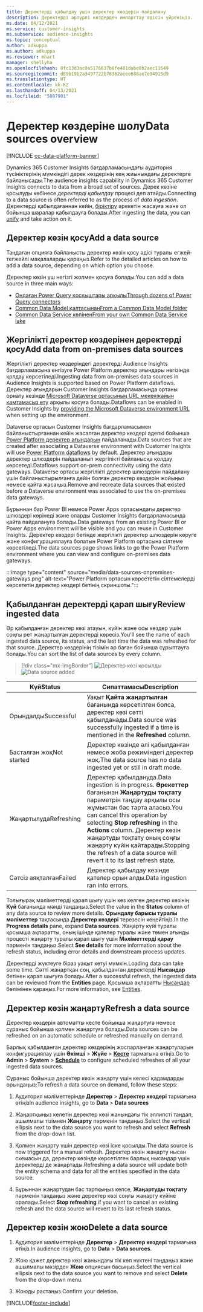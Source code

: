 ```yaml
---
title: Деректерді қабылдау үшін деректер көздерін пайдалану
description: Деректерді әртүрлі көздерден импорттау әдісін үйреніңіз.
ms.date: 04/12/2021
ms.service: customer-insights
ms.subservice: audience-insights
ms.topic: conceptual
author: adkuppa
ms.author: adkuppa
ms.reviewer: mhart
manager: shellyha
ms.openlocfilehash: 0fc13d3ac0a5176637b6fe481dabe0b2aec11649
ms.sourcegitcommit: d89b19b2a3497722b78362aeee688ae7e94915d9
ms.translationtype: HT
ms.contentlocale: kk-KZ
ms.lasthandoff: 04/13/2021
ms.locfileid: "5887901"
---
```

# <a name="data-sources-overview"></a><span data-ttu-id="2e10d-103">Деректер көздеріне шолу</span><span class="sxs-lookup"><span data-stu-id="2e10d-103">Data sources overview</span></span>

[!INCLUDE [cc-data-platform-banner](../includes/cc-data-platform-banner.md)]

<span data-ttu-id="2e10d-104">Dynamics 365 Customer Insights бағдарламасындағы аудитория түсініктерінің мүмкіндігі дерек көздерінің кең жиынындағы деректерге байланысады.</span><span class="sxs-lookup"><span data-stu-id="2e10d-104">The audience insights capability in Dynamics 365 Customer Insights connects to data from a broad set of sources.</span></span> <span data-ttu-id="2e10d-105">Дерек көзіне қосылуды көбінесе *деректерді қабылдау* процесі деп атайды.</span><span class="sxs-lookup"><span data-stu-id="2e10d-105">Connecting to a data source is often referred to as the process of *data ingestion*.</span></span> <span data-ttu-id="2e10d-106">Деректерді қабылдағаннан кейін, [біріктіру](data-unification.md) әрекетін жасауға және ол бойынша шаралар қабылдауға болады.</span><span class="sxs-lookup"><span data-stu-id="2e10d-106">After ingesting the data, you can [unify](data-unification.md) and take action on it.</span></span>

## <a name="add-a-data-source"></a><span data-ttu-id="2e10d-107">Деректер көзін қосу</span><span class="sxs-lookup"><span data-stu-id="2e10d-107">Add a data source</span></span>

<span data-ttu-id="2e10d-108">Таңдаған опцияға байланысты деректер көзін қосу әдісі туралы егжей-тегжейлі мақалаларды қараңыз.</span><span class="sxs-lookup"><span data-stu-id="2e10d-108">Refer to the detailed articles on how to add a data source, depending on which option you choose.</span></span>

<span data-ttu-id="2e10d-109">Деректер көзін үш негізгі жолмен қосуға болады:</span><span class="sxs-lookup"><span data-stu-id="2e10d-109">You can add a data source in three main ways:</span></span>

- [<span data-ttu-id="2e10d-110">Ондаған Power Query қосқыштары арқылы</span><span class="sxs-lookup"><span data-stu-id="2e10d-110">Through dozens of Power Query connectors</span></span>](connect-power-query.md)
- [<span data-ttu-id="2e10d-111">Common Data Model қалтасынан</span><span class="sxs-lookup"><span data-stu-id="2e10d-111">From a Common Data Model folder</span></span>](connect-common-data-model.md)
- [<span data-ttu-id="2e10d-112">Common Data Service көлінен</span><span class="sxs-lookup"><span data-stu-id="2e10d-112">From your own Common Data Service lake</span></span>](connect-common-data-service-lake.md)

## <a name="add-data-from-on-premises-data-sources"></a><span data-ttu-id="2e10d-113">Жергілікті деректер көздерінен деректерді қосу</span><span class="sxs-lookup"><span data-stu-id="2e10d-113">Add data from on-premises data sources</span></span>

<span data-ttu-id="2e10d-114">Жергілікті деректер көздеріндегі деректерді Audience Insights бағдарламасына енгізуге Power Platform деректер ағындары негізінде қолдау көрсетіледі.</span><span class="sxs-lookup"><span data-stu-id="2e10d-114">Ingesting data from on-premises data sources in Audience Insights is supported based on Power Platform dataflows.</span></span> <span data-ttu-id="2e10d-115">Деректер ағындарын Customer Insights бағдарламасында ортаны орнату кезінде [Microsoft Dataverse ортасының URL мекенжайын қамтамасыз ету](manage-environments.md#create-an-environment-in-an-existing-organization) арқылы қосуға болады.</span><span class="sxs-lookup"><span data-stu-id="2e10d-115">Dataflows can be enabled in Customer Insights by [providing the Microsoft Dataverse environment URL](manage-environments.md#create-an-environment-in-an-existing-organization) when setting up the environment.</span></span>

<span data-ttu-id="2e10d-116">Dataverse ортасын Customer Insights бағдарламасымен байланыстырғаннан кейін жасалған деректер көздері әдепкі бойынша [Power Platform деректер ағындарын](/power-query/dataflows/overview-dataflows-across-power-platform-dynamics-365) пайдаланады.</span><span class="sxs-lookup"><span data-stu-id="2e10d-116">Data sources that are created after associating a Dataverse environment with Customer Insights will use [Power Platform dataflows](/power-query/dataflows/overview-dataflows-across-power-platform-dynamics-365) by default.</span></span> <span data-ttu-id="2e10d-117">Деректер ағындары деректер шлюздерін пайдаланып жергілікті байланысқа қолдау көрсетеді.</span><span class="sxs-lookup"><span data-stu-id="2e10d-117">Dataflows support on-prem connectivity using the data gateways.</span></span> <span data-ttu-id="2e10d-118">Dataverse ортасы жергілікті деректер шлюздерін пайдалану үшін байланыстырылғанға дейін болған деректер көздерін жойыңыз немесе қайта жасаңыз.</span><span class="sxs-lookup"><span data-stu-id="2e10d-118">Remove and recreate data sources that existed before a Dataverse environment was associated to use the on-premises data gateways.</span></span>

<span data-ttu-id="2e10d-119">Бұрыннан бар Power BI немесе Power Apps ортасындағы деректер шлюздері көрінеді және оларды Customer Insights бағдарламасында қайта пайдалануға болады.</span><span class="sxs-lookup"><span data-stu-id="2e10d-119">Data gateways from an existing Power BI or Power Apps environment will be visible and you can reuse in Customer Insights.</span></span> <span data-ttu-id="2e10d-120">Деректер көздері бетінде жергілікті деректер шлюздерін көруге және конфигурациялауға болатын Power Platform ортасына сілтеме көрсетіледі.</span><span class="sxs-lookup"><span data-stu-id="2e10d-120">The data sources page shows links to go the Power Platform environment where you can view and configure on-premises data gateways.</span></span>

:::image type="content" source="media/data-sources-onpremises-gateways.png" alt-text="Power Platform ортасын көрсететін сілтемелерді көрсететін деректер көздері бетінің скриншоты.":::

## <a name="review-ingested-data"></a><span data-ttu-id="2e10d-122">Қабылданған деректерді қарап шығу</span><span class="sxs-lookup"><span data-stu-id="2e10d-122">Review ingested data</span></span>

<span data-ttu-id="2e10d-123">Әр қабылданған деректер көзі атауын, күйін және осы көздер үшін соңғы рет жаңартылған деректерді көресіз.</span><span class="sxs-lookup"><span data-stu-id="2e10d-123">You'll see the name of each ingested data source, its status, and the last time the data was refreshed for that source.</span></span> <span data-ttu-id="2e10d-124">Деректер көздерінің тізімін әр баған бойынша сұрыптауға болады.</span><span class="sxs-lookup"><span data-stu-id="2e10d-124">You can sort the list of data sources by every column.</span></span>

> [!div class="mx-imgBorder"]
> <span data-ttu-id="2e10d-125">![Деректер көзі қосылды](media/configure-data-datasource-added.png "Деректер көзі қосылды")</span><span class="sxs-lookup"><span data-stu-id="2e10d-125">![Data source added](media/configure-data-datasource-added.png "Data source added")</span></span>

|<span data-ttu-id="2e10d-126">Күй</span><span class="sxs-lookup"><span data-stu-id="2e10d-126">Status</span></span>  |<span data-ttu-id="2e10d-127">Сипаттамасы</span><span class="sxs-lookup"><span data-stu-id="2e10d-127">Description</span></span>  |
|---------|---------|
|<span data-ttu-id="2e10d-128">Орындалды</span><span class="sxs-lookup"><span data-stu-id="2e10d-128">Successful</span></span>   |<span data-ttu-id="2e10d-129">Уақыт **Қайта жаңартылған** бағанында көрсетілген болса, деректер көзі сәтті қабылданады.</span><span class="sxs-lookup"><span data-stu-id="2e10d-129">Data source was successfully ingested if a time is mentioned in the **Refreshed** column.</span></span>
|<span data-ttu-id="2e10d-130">Басталған жоқ</span><span class="sxs-lookup"><span data-stu-id="2e10d-130">Not started</span></span>   |<span data-ttu-id="2e10d-131">Деректер көзінде әлі қабылданған немесе жоба режиміндегі деректер жоқ.</span><span class="sxs-lookup"><span data-stu-id="2e10d-131">The data source has no data ingested yet or still in draft mode.</span></span>         |
|<span data-ttu-id="2e10d-132">Жаңартылуда</span><span class="sxs-lookup"><span data-stu-id="2e10d-132">Refreshing</span></span>    |<span data-ttu-id="2e10d-133">Деректер қабылдануда.</span><span class="sxs-lookup"><span data-stu-id="2e10d-133">Data ingestion is in progress.</span></span> <span data-ttu-id="2e10d-134">**Әрекеттер** бағанынан **Жаңартуды тоқтату** параметрін таңдау арқылы осы жұмыстан бас тарта аласыз.</span><span class="sxs-lookup"><span data-stu-id="2e10d-134">You can cancel this operation by selecting **Stop refreshing** in the **Actions** column.</span></span> <span data-ttu-id="2e10d-135">Деректер көзін жаңартуды тоқтату оның соңғы жаңарту күйін қайтарады.</span><span class="sxs-lookup"><span data-stu-id="2e10d-135">Stopping the refresh of a data source will revert it to its last refresh state.</span></span>       |
|<span data-ttu-id="2e10d-136">Сәтсіз аяқталған</span><span class="sxs-lookup"><span data-stu-id="2e10d-136">Failed</span></span>     |<span data-ttu-id="2e10d-137">Деректер қабылдау кезінде қателер орын алды.</span><span class="sxs-lookup"><span data-stu-id="2e10d-137">Data ingestion ran into errors.</span></span>         |

<span data-ttu-id="2e10d-138">Толығырақ мәліметтерді қарап шығу үшін кез келген деректер көзінің **Күй** бағанында мәнді таңдаңыз.</span><span class="sxs-lookup"><span data-stu-id="2e10d-138">Select the value in the **Status** column of any data source to review more details.</span></span> <span data-ttu-id="2e10d-139">**Орындалу барысы туралы мәліметтер** тақтасында **Деректер көздері** терезесін кеңейтіңіз.</span><span class="sxs-lookup"><span data-stu-id="2e10d-139">In the **Progress details** pane, expand **Data sources**.</span></span> <span data-ttu-id="2e10d-140">Жаңарту күйі туралы қосымша ақпаратты, оның ішінде қателер туралы және төмен ағынды процесті жаңарту туралы қарап шығу үшін **Мәліметтерді қарау** пәрменін таңдаңыз.</span><span class="sxs-lookup"><span data-stu-id="2e10d-140">Select **See details** for more information about the refresh status, including error details and downstream process updates.</span></span>

<span data-ttu-id="2e10d-141">Деректерді жүктеуге біраз уақыт кетуі мүмкін.</span><span class="sxs-lookup"><span data-stu-id="2e10d-141">Loading data can take some time.</span></span> <span data-ttu-id="2e10d-142">Сәтті жаңартқан соң, қабылданған деректерді **Нысандар** бетінен қарап шығуға болады.</span><span class="sxs-lookup"><span data-stu-id="2e10d-142">After a successful refresh, the ingested data can be reviewed from the **Entities** page.</span></span> <span data-ttu-id="2e10d-143">Қосымша ақпаратты [Нысандар](entities.md) бөлімінен қараңыз.</span><span class="sxs-lookup"><span data-stu-id="2e10d-143">For more information, see [Entities](entities.md).</span></span>

## <a name="refresh-a-data-source"></a><span data-ttu-id="2e10d-144">Деректер көзін жаңарту</span><span class="sxs-lookup"><span data-stu-id="2e10d-144">Refresh a data source</span></span>

<span data-ttu-id="2e10d-145">Деректер көздерін автоматты кесте бойынша жаңартуға немесе сұраныс бойынша қолмен жаңартуға болады.</span><span class="sxs-lookup"><span data-stu-id="2e10d-145">Data sources can be refreshed on an automatic schedule or refreshed manually on demand.</span></span> 

<span data-ttu-id="2e10d-146">Барлық қабылданған деректер көздерінің жоспарланған жаңартуларын конфигурациялау үшін **Әкімші** > **Жүйе** > [**Кесте**](system.md#schedule-tab) тармағына өтіңіз.</span><span class="sxs-lookup"><span data-stu-id="2e10d-146">Go to **Admin** > **System** > [**Schedule**](system.md#schedule-tab) to configure scheduled refreshes of all your ingested data sources.</span></span>

<span data-ttu-id="2e10d-147">Сұраныс бойынша деректер көзін жаңарту үшін келесі қадамдарды орындаңыз:</span><span class="sxs-lookup"><span data-stu-id="2e10d-147">To refresh a data source on demand, follow these steps:</span></span>

1. <span data-ttu-id="2e10d-148">Аудитория мәліметтерінде **Деректер** > **Деректер көздері** тармағына өтіңіз</span><span class="sxs-lookup"><span data-stu-id="2e10d-148">In audience insights, go to **Data** > **Data sources**</span></span>

2. <span data-ttu-id="2e10d-149">Жаңартқыңыз келетін деректер көзі жанындағы тік эллипсті таңдап, ашылмалы тізімнен **Жаңарту** пәрменін таңдаңыз.</span><span class="sxs-lookup"><span data-stu-id="2e10d-149">Select the vertical ellipsis next to the data source you want to refresh and select **Refresh** from the drop-down list.</span></span>

3. <span data-ttu-id="2e10d-150">Қолмен жаңарту үшін деректер көзі іске қосылды.</span><span class="sxs-lookup"><span data-stu-id="2e10d-150">The data source is now triggered for a manual refresh.</span></span> <span data-ttu-id="2e10d-151">Деректер көзін жаңарту нысан схемасын да, деректер көзінде көрсетілген барлық нысандар үшін деректерді де жаңартады.</span><span class="sxs-lookup"><span data-stu-id="2e10d-151">Refreshing a data source will update both the entity schema and data for all the entities specified in the data source.</span></span>

4. <span data-ttu-id="2e10d-152">Бұрыннан жаңартудан бас тартқыңыз келсе, **Жаңартуды тоқтату** пәрменін таңдаңыз және деректер көзі соңғы жаңарту күйіне оралады.</span><span class="sxs-lookup"><span data-stu-id="2e10d-152">Select **Stop refreshing** if you want to cancel an existing refresh and the data source will revert to its last refresh status.</span></span>

## <a name="delete-a-data-source"></a><span data-ttu-id="2e10d-153">Деректер көзін жою</span><span class="sxs-lookup"><span data-stu-id="2e10d-153">Delete a data source</span></span>

1. <span data-ttu-id="2e10d-154">Аудитория мәліметтерінде **Деректер** > **Деректер көздері** тармағына өтіңіз.</span><span class="sxs-lookup"><span data-stu-id="2e10d-154">In audience insights, go to **Data** > **Data sources**.</span></span>

2. <span data-ttu-id="2e10d-155">Жою қажет деректер көзі жанындағы тік көп нүктені таңдаңыз және ашылмалы мәзірден **Жою** опциясын басыңыз.</span><span class="sxs-lookup"><span data-stu-id="2e10d-155">Select the vertical ellipsis next to the data source you want to remove and select **Delete** from the drop-down menu.</span></span>

3. <span data-ttu-id="2e10d-156">Жоюды растаңыз.</span><span class="sxs-lookup"><span data-stu-id="2e10d-156">Confirm your deletion.</span></span>


[!INCLUDE[footer-include](../includes/footer-banner.md)]
